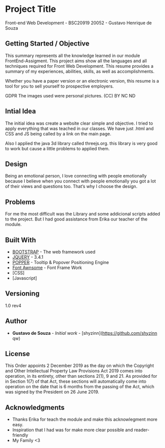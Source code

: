 # Project Title

Front-end Web Development - BSC20919 
20052 - Gustavo Henrique de Souza

## Getting Started / Objective 

This summary represents all the knowledge learned in our module
FrontEnd-Assigment. This project aims show all the languages and all techniques required for Front Web Development. This  resume provides a summary of my experiences, abilities, skills, as well as accomplishments.

Whether you have a paper version or an electronic version, this resume is a tool for you to sell yourself to prospective employers.

GDPR
The images used were personal pictures.
(CC) BY NC ND

## Intial Idea

The initial idea was create a website clear simple and objective.
I tried to apply everything that was teached in our classes.
We have just .html and CSS and JS being called by a link on the main page.

Also I applied the java  3d library called threejs.org.
this library is very good to work but cause a little problems to applied them.

## Design

Being an emotional person, I love connecting with people emotionally because I believe when you connect with people emotionally you got a lot of their views and questions too.
That’s why I choose the design.

## Problems

For me the most difficult was the Library and some addicional scripts added to the project. But I had good assistance from Erika our teacher of the module.

## Built With

* [BOOTSTRAP](https://getbootstrap.com/) - The web framework used
* [JQUERY](https://jquery.com/) - 3.4.1
* [POPPER](https://popper.js.org/) - Tooltip & Popover Positioning Engine
* [Font Awnsome](https://fontawesome.com/) - Font Frame Work
* [CSS]
* [Javascript]


## Versioning

1.0 rev4


## Author

* **Gustavo de Souza** - *Initial work* - [shyzinn](https://github.com/shyzinn qw)

## License

This Order appoints 2 December 2019 as the day on which the Copyright and Other Intellectual Property Law Provisions Act 2019 comes into operation, in its entirety, other than sections 2(1), 9 and 21. As provided for in Section 1(7) of that Act, these sections will automatically come into operation on the date that is 6 months from the passing of the Act, which was signed by the President on 26 June 2019.

## Acknowledgments

* Thanks Erika for teach the module and make this acknowlegment more easy.
* Inspiration that I had was for make more clear possible and reader-friendly
* My Family <3

